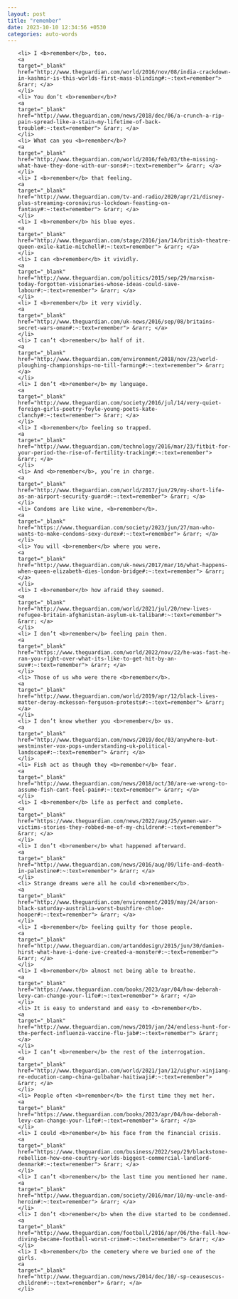 ```yaml
---
layout: post
title: "remember"
date: 2023-10-10 12:34:56 +0530
categories: auto-words
---
```

<ol>

    <li> I <b>remember</b>, too.
    <a 
    target="_blank" 
    href="http://www.theguardian.com/world/2016/nov/08/india-crackdown-in-kashmir-is-this-worlds-first-mass-blinding#:~:text=remember"> &rarr; </a>
    </li>
    <li> You don’t <b>remember</b>?
    <a 
    target="_blank" 
    href="http://www.theguardian.com/news/2018/dec/06/a-crunch-a-rip-pain-spread-like-a-stain-my-lifetime-of-back-trouble#:~:text=remember"> &rarr; </a>
    </li>
    <li> What can you <b>remember</b>?
    <a 
    target="_blank" 
    href="http://www.theguardian.com/world/2016/feb/03/the-missing-what-have-they-done-with-our-sons#:~:text=remember"> &rarr; </a>
    </li>
    <li> I <b>remember</b> that feeling.
    <a 
    target="_blank" 
    href="http://www.theguardian.com/tv-and-radio/2020/apr/21/disney-plus-streaming-coronavirus-lockdown-feasting-on-fantasy#:~:text=remember"> &rarr; </a>
    </li>
    <li> I <b>remember</b> his blue eyes.
    <a 
    target="_blank" 
    href="http://www.theguardian.com/stage/2016/jan/14/british-theatre-queen-exile-katie-mitchell#:~:text=remember"> &rarr; </a>
    </li>
    <li> I can <b>remember</b> it vividly.
    <a 
    target="_blank" 
    href="http://www.theguardian.com/politics/2015/sep/29/marxism-today-forgotten-visionaries-whose-ideas-could-save-labour#:~:text=remember"> &rarr; </a>
    </li>
    <li> I <b>remember</b> it very vividly.
    <a 
    target="_blank" 
    href="http://www.theguardian.com/uk-news/2016/sep/08/britains-secret-wars-oman#:~:text=remember"> &rarr; </a>
    </li>
    <li> I can’t <b>remember</b> half of it.
    <a 
    target="_blank" 
    href="http://www.theguardian.com/environment/2018/nov/23/world-ploughing-championships-no-till-farming#:~:text=remember"> &rarr; </a>
    </li>
    <li> I don’t <b>remember</b> my language.
    <a 
    target="_blank" 
    href="http://www.theguardian.com/society/2016/jul/14/very-quiet-foreign-girls-poetry-foyle-young-poets-kate-clanchy#:~:text=remember"> &rarr; </a>
    </li>
    <li> I <b>remember</b> feeling so trapped.
    <a 
    target="_blank" 
    href="http://www.theguardian.com/technology/2016/mar/23/fitbit-for-your-period-the-rise-of-fertility-tracking#:~:text=remember"> &rarr; </a>
    </li>
    <li> And <b>remember</b>, you’re in charge.
    <a 
    target="_blank" 
    href="http://www.theguardian.com/world/2017/jun/29/my-short-life-as-an-airport-security-guard#:~:text=remember"> &rarr; </a>
    </li>
    <li> Condoms are like wine, <b>remember</b>.
    <a 
    target="_blank" 
    href="https://www.theguardian.com/society/2023/jun/27/man-who-wants-to-make-condoms-sexy-durex#:~:text=remember"> &rarr; </a>
    </li>
    <li> You will <b>remember</b> where you were.
    <a 
    target="_blank" 
    href="http://www.theguardian.com/uk-news/2017/mar/16/what-happens-when-queen-elizabeth-dies-london-bridge#:~:text=remember"> &rarr; </a>
    </li>
    <li> I <b>remember</b> how afraid they seemed.
    <a 
    target="_blank" 
    href="http://www.theguardian.com/world/2021/jul/20/new-lives-refugee-britain-afghanistan-asylum-uk-taliban#:~:text=remember"> &rarr; </a>
    </li>
    <li> I don’t <b>remember</b> feeling pain then.
    <a 
    target="_blank" 
    href="https://www.theguardian.com/world/2022/nov/22/he-was-fast-he-ran-you-right-over-what-its-like-to-get-hit-by-an-suv#:~:text=remember"> &rarr; </a>
    </li>
    <li> Those of us who were there <b>remember</b>.
    <a 
    target="_blank" 
    href="http://www.theguardian.com/world/2019/apr/12/black-lives-matter-deray-mckesson-ferguson-protests#:~:text=remember"> &rarr; </a>
    </li>
    <li> I don’t know whether you <b>remember</b> us.
    <a 
    target="_blank" 
    href="http://www.theguardian.com/news/2019/dec/03/anywhere-but-westminster-vox-pops-understanding-uk-political-landscape#:~:text=remember"> &rarr; </a>
    </li>
    <li> Fish act as though they <b>remember</b> fear.
    <a 
    target="_blank" 
    href="http://www.theguardian.com/news/2018/oct/30/are-we-wrong-to-assume-fish-cant-feel-pain#:~:text=remember"> &rarr; </a>
    </li>
    <li> I <b>remember</b> life as perfect and complete.
    <a 
    target="_blank" 
    href="https://www.theguardian.com/news/2022/aug/25/yemen-war-victims-stories-they-robbed-me-of-my-children#:~:text=remember"> &rarr; </a>
    </li>
    <li> I don’t <b>remember</b> what happened afterward.
    <a 
    target="_blank" 
    href="http://www.theguardian.com/news/2016/aug/09/life-and-death-in-palestine#:~:text=remember"> &rarr; </a>
    </li>
    <li> Strange dreams were all he could <b>remember</b>.
    <a 
    target="_blank" 
    href="http://www.theguardian.com/environment/2019/may/24/arson-black-saturday-australia-worst-bushfire-chloe-hooper#:~:text=remember"> &rarr; </a>
    </li>
    <li> I <b>remember</b> feeling guilty for those people.
    <a 
    target="_blank" 
    href="http://www.theguardian.com/artanddesign/2015/jun/30/damien-hirst-what-have-i-done-ive-created-a-monster#:~:text=remember"> &rarr; </a>
    </li>
    <li> I <b>remember</b> almost not being able to breathe.
    <a 
    target="_blank" 
    href="https://www.theguardian.com/books/2023/apr/04/how-deborah-levy-can-change-your-life#:~:text=remember"> &rarr; </a>
    </li>
    <li> It is easy to understand and easy to <b>remember</b>.
    <a 
    target="_blank" 
    href="http://www.theguardian.com/news/2019/jan/24/endless-hunt-for-the-perfect-influenza-vaccine-flu-jab#:~:text=remember"> &rarr; </a>
    </li>
    <li> I can’t <b>remember</b> the rest of the interrogation.
    <a 
    target="_blank" 
    href="http://www.theguardian.com/world/2021/jan/12/uighur-xinjiang-re-education-camp-china-gulbahar-haitiwaji#:~:text=remember"> &rarr; </a>
    </li>
    <li> People often <b>remember</b> the first time they met her.
    <a 
    target="_blank" 
    href="https://www.theguardian.com/books/2023/apr/04/how-deborah-levy-can-change-your-life#:~:text=remember"> &rarr; </a>
    </li>
    <li> I could <b>remember</b> his face from the financial crisis.
    <a 
    target="_blank" 
    href="https://www.theguardian.com/business/2022/sep/29/blackstone-rebellion-how-one-country-worlds-biggest-commercial-landlord-denmark#:~:text=remember"> &rarr; </a>
    </li>
    <li> I can’t <b>remember</b> the last time you mentioned her name.
    <a 
    target="_blank" 
    href="http://www.theguardian.com/society/2016/mar/10/my-uncle-and-heroin#:~:text=remember"> &rarr; </a>
    </li>
    <li> I don’t <b>remember</b> when the dive started to be condemned.
    <a 
    target="_blank" 
    href="http://www.theguardian.com/football/2016/apr/06/the-fall-how-diving-became-football-worst-crime#:~:text=remember"> &rarr; </a>
    </li>
    <li> I <b>remember</b> the cemetery where we buried one of the girls.
    <a 
    target="_blank" 
    href="http://www.theguardian.com/news/2014/dec/10/-sp-ceausescus-children#:~:text=remember"> &rarr; </a>
    </li>